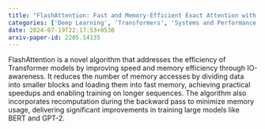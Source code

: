 ```yaml
---
title: "FlashAttention: Fast and Memory-Efficient Exact Attention with IO-Awareness"
categories: ['Deep Learning', 'Transformers', 'Systems and Performance']
date: 2024-07-19T22:17:53+0530
arxiv-paper-id: 2205.14135
---
```

FlashAttention is a novel algorithm that addresses the efficiency of Transformer models by improving speed and memory efficiency through IO-awareness. It reduces the number of memory accesses by dividing data into smaller blocks and loading them into fast memory, achieving practical speedups and enabling training on longer sequences. The algorithm also incorporates recomputation during the backward pass to minimize memory usage, delivering significant improvements in training large models like BERT and GPT-2.
